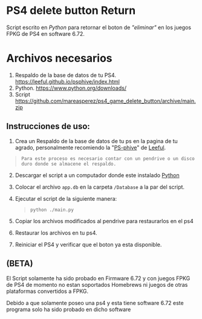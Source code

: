 # PS4 delete button Return
Script escrito en *Python* para retornar el boton de *"eliminar"* en los juegos FPKG de PS4 en software 6.72.

# Archivos necesarios

1) Respaldo de la base de datos de tu PS4. https://leeful.github.io/psphive/index.html
2) Python. https://www.python.org/downloads/
3) Script https://github.com/mareasperez/ps4_game_delete_button/archive/main.zip

## Instrucciones de uso:

1) Crea un Respaldo de la base de datos de tu ps en la pagina de tu agrado, personalmente recomiendo la "[PS-phive](https://leeful.github.io/psphive/index.html)" de [Leeful](https://github.com/Leeful).

>`Para este proceso es necesario contar con un pendrive o un disco duro donde se almacene el respaldo. `

2) Descargar el script a un computador donde este instalado [Python](https://www.python.org/downloads/)

3) Colocar el archivo `app.db` en la carpeta `/Database` a la par del script.

4) Ejecutar el script de la siguiente manera:
    >`python ./main.py`
5) Copiar los archivos modificados al pendrive para restaurarlos en el ps4
6) Restaurar los archivos en tu ps4.
7) Reiniciar el PS4 y verificar que el boton ya esta disponible.

## (BETA)
El Script solamente ha sido probado en Firmware 6.72 y con juegos FPKG de PS4 de momento no estan soportados Homebrews ni juegos de otras plataformas convertidos a FPKG.

Debido a que solamente poseo una ps4 y esta tiene software 6.72 este programa solo ha sido probado en dicho software
